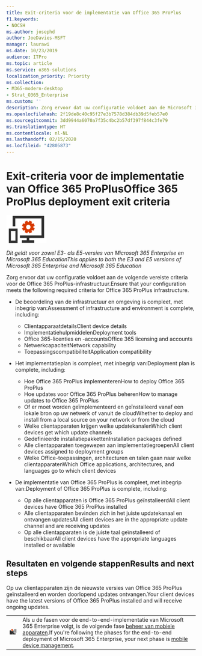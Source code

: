 ```yaml
---
title: Exit-criteria voor de implementatie van Office 365 ProPlus
f1.keywords:
- NOCSH
ms.author: josephd
author: JoeDavies-MSFT
manager: laurawi
ms.date: 10/23/2019
audience: ITPro
ms.topic: article
ms.service: o365-solutions
localization_priority: Priority
ms.collection:
- M365-modern-desktop
- Strat_O365_Enterprise
ms.custom: ''
description: Zorg ervoor dat uw configuratie voldoet aan de Microsoft 365 Enterprise-criteria voor de Office 365 ProPlus-infrastructuur.
ms.openlocfilehash: 2f19de8c40c95f27e3b7578d384db39d5feb57e0
ms.sourcegitcommit: 3dd9944a6070a7f35c4bc2b57df397f844c3fe79
ms.translationtype: HT
ms.contentlocale: nl-NL
ms.lasthandoff: 02/15/2020
ms.locfileid: "42805873"
---
```

# <a name="office-365-proplus-deployment-exit-criteria"></a><span data-ttu-id="279c7-103">Exit-criteria voor de implementatie van Office 365 ProPlus</span><span class="sxs-lookup"><span data-stu-id="279c7-103">Office 365 ProPlus deployment exit criteria</span></span>

![Fase 4: Office 365 ProPlus](../media/deploy-foundation-infrastructure/O365proplus_icon-small.png)

<span data-ttu-id="279c7-105">*Dit geldt voor zowel E3- als E5-versies van Microsoft 365 Enterprise en Microsoft 365 Education*</span><span class="sxs-lookup"><span data-stu-id="279c7-105">*This applies to both the E3 and E5 versions of Microsoft 365 Enterprise and Microsoft 365 Education*</span></span>

<span data-ttu-id="279c7-106">Zorg ervoor dat uw configuratie voldoet aan de volgende vereiste criteria voor de Office 365 ProPlus-infrastructuur.</span><span class="sxs-lookup"><span data-stu-id="279c7-106">Ensure that your configuration meets the following required criteria for Office 365 ProPlus infrastructure.</span></span>

- <span data-ttu-id="279c7-107">De beoordeling van de infrastructuur en omgeving is compleet, met inbegrip van:</span><span class="sxs-lookup"><span data-stu-id="279c7-107">Assessment of infrastructure and environment is complete, including:</span></span>

    - <span data-ttu-id="279c7-108">Clientapparaatdetails</span><span class="sxs-lookup"><span data-stu-id="279c7-108">Client device details</span></span>
    - <span data-ttu-id="279c7-109">Implementatiehulpmiddelen</span><span class="sxs-lookup"><span data-stu-id="279c7-109">Deployment tools</span></span>
    - <span data-ttu-id="279c7-110">Office 365-licenties en -accounts</span><span class="sxs-lookup"><span data-stu-id="279c7-110">Office 365 licensing and accounts</span></span>
    - <span data-ttu-id="279c7-111">Netwerkcapaciteit</span><span class="sxs-lookup"><span data-stu-id="279c7-111">Network capability</span></span>
    - <span data-ttu-id="279c7-112">Toepassingscompatibiliteit</span><span class="sxs-lookup"><span data-stu-id="279c7-112">Application compatibility</span></span>

- <span data-ttu-id="279c7-113">Het implementatieplan is compleet, met inbegrip van:</span><span class="sxs-lookup"><span data-stu-id="279c7-113">Deployment plan is complete, including:</span></span>

    - <span data-ttu-id="279c7-114">Hoe Office 365 ProPlus implementeren</span><span class="sxs-lookup"><span data-stu-id="279c7-114">How to deploy Office 365 ProPlus</span></span>
    - <span data-ttu-id="279c7-115">Hoe updates voor Office 365 ProPlus beheren</span><span class="sxs-lookup"><span data-stu-id="279c7-115">How to manage updates to Office 365 ProPlus</span></span>
    - <span data-ttu-id="279c7-116">Of er moet worden geïmplementeerd en geïnstalleerd vanaf een lokale bron op uw netwerk of vanuit de cloud</span><span class="sxs-lookup"><span data-stu-id="279c7-116">Whether to deploy and install from a local source on your network or from the cloud</span></span>
    - <span data-ttu-id="279c7-117">Welke clientapparaten krijgen welke updatekanalen</span><span class="sxs-lookup"><span data-stu-id="279c7-117">Which client devices get which update channels</span></span>
    - <span data-ttu-id="279c7-118">Gedefinieerde installatiepakketten</span><span class="sxs-lookup"><span data-stu-id="279c7-118">Installation packages defined</span></span>
    - <span data-ttu-id="279c7-119">Alle clientapparaten toegewezen aan implementatiegroepen</span><span class="sxs-lookup"><span data-stu-id="279c7-119">All client devices assigned to deployment groups</span></span>
    - <span data-ttu-id="279c7-120">Welke Office-toepassingen, architecturen en talen gaan naar welke clientapparaten</span><span class="sxs-lookup"><span data-stu-id="279c7-120">Which Office applications, architectures, and languages go to which client devices</span></span>

- <span data-ttu-id="279c7-121">De implementatie van Office 365 ProPlus is compleet, met inbegrip van:</span><span class="sxs-lookup"><span data-stu-id="279c7-121">Deployment of Office 365 ProPlus is complete, including:</span></span>

    - <span data-ttu-id="279c7-122">Op alle clientapparaten is Office 365 ProPlus geïnstalleerd</span><span class="sxs-lookup"><span data-stu-id="279c7-122">All client devices have Office 365 ProPlus installed</span></span>
    - <span data-ttu-id="279c7-123">Alle clientapparaten bevinden zich in het juiste updatekanaal en ontvangen updates</span><span class="sxs-lookup"><span data-stu-id="279c7-123">All client devices are in the appropriate update channel and are receiving updates</span></span>
    - <span data-ttu-id="279c7-124">Op alle clientapparaten is de juiste taal geïnstalleerd of beschikbaar</span><span class="sxs-lookup"><span data-stu-id="279c7-124">All client devices have the appropriate languages installed or available</span></span>



## <a name="results-and-next-steps"></a><span data-ttu-id="279c7-125">Resultaten en volgende stappen</span><span class="sxs-lookup"><span data-stu-id="279c7-125">Results and next steps</span></span>

<span data-ttu-id="279c7-126">Op uw clientapparaten zijn de nieuwste versies van Office 365 ProPlus geïnstalleerd en worden doorlopend updates ontvangen.</span><span class="sxs-lookup"><span data-stu-id="279c7-126">Your client devices have the latest versions of Office 365 ProPlus installed and will receive ongoing updates.</span></span>

|||
|:-------|:-----|
|![Fase 5: Mobile Device Management](../media/deploy-foundation-infrastructure/mobiledevicemgmt_icon-small.png)| <span data-ttu-id="279c7-128">Als u de fasen voor de end-to-end-implementatie van Microsoft 365 Enterprise volgt, is de volgende fase [beheer van mobiele apparaten](mobility-infrastructure.md).</span><span class="sxs-lookup"><span data-stu-id="279c7-128">If you're following the phases for the end-to-end deployment of Microsoft 365 Enterprise, your next phase is [mobile device management](mobility-infrastructure.md).</span></span> |
